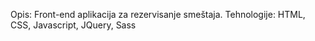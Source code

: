 Opis: Front-end aplikacija za rezervisanje smeštaja.
Tehnologije: HTML, CSS, Javascript, JQuery, Sass
